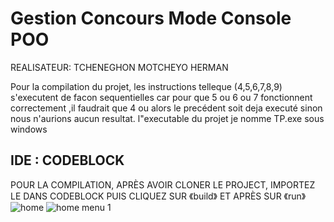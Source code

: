 # Gestion Concours Mode Console POO
REALISATEUR: 
             TCHENEGHON MOTCHEYO HERMAN       
             
Pour la compilation du projet, les instructions telleque (4,5,6,7,8,9) s'executent 
de facon sequentielles car pour que 5 ou 6 ou 7 fonctionnent correctement ,il faudrait que 4 ou 
alors le precédent soit deja executé sinon nous n'aurions aucun resultat.
l"executable du projet je nomme TP.exe sous windows 

## IDE : CODEBLOCK

POUR LA COMPILATION, APRÈS AVOIR CLONER LE PROJECT, IMPORTEZ LE DANS CODEBLOCK PUIS
CLIQUEZ SUR 《build》 ET APRÈS SUR 《run》
![home](https://user-images.githubusercontent.com/63323044/96517656-3e394380-1261-11eb-98cb-0ce6e2d3e2ba.PNG)
![home menu 1](https://user-images.githubusercontent.com/63323044/96517733-6163f300-1261-11eb-8d58-d875f2d4142f.PNG)

